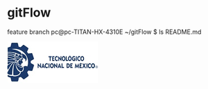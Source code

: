 # gitFlow
feature branch
pc@pc-TITAN-HX-4310E ~/gitFlow $ ls
README.md

![logo tec nacional](https://raw.githubusercontent.com/OsziiRk/gitFlow/feature_branch/pleca_tecnm.jpg)
